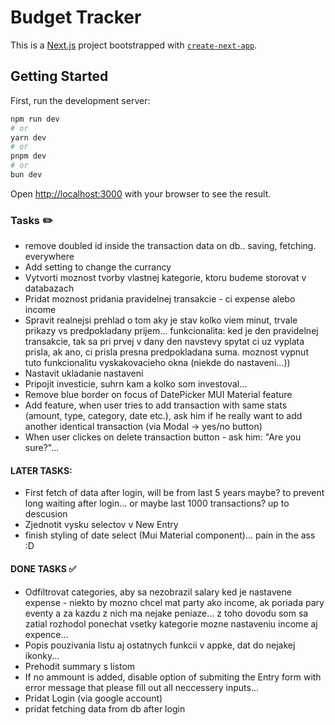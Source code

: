 # Budget Tracker


This is a [Next.js](https://nextjs.org) project bootstrapped with [`create-next-app`](https://nextjs.org/docs/app/api-reference/cli/create-next-app).

## Getting Started

First, run the development server:

```bash
npm run dev
# or
yarn dev
# or
pnpm dev
# or
bun dev
```

Open [http://localhost:3000](http://localhost:3000) with your browser to see the result.



### Tasks ✏️

- remove doubled id inside the transaction data on db.. saving, fetching. everywhere
- Add setting to change the currancy
- Vytvorti moznost tvorby vlastnej kategorie, ktoru budeme storovat v databazach
- Pridat moznost pridania pravidelnej transakcie - ci expense alebo income
- Spravit realnejsi prehlad o tom aky je stav kolko viem minut, trvale prikazy vs predpokladany prijem... funkcionalita: ked je den pravidelnej transakcie, tak sa pri prvej v dany den navstevy spytat ci uz vyplata prisla, ak ano, ci prisla presna predpokladana suma. moznost vypnut tuto funkcionalitu vyskakovacieho okna (niekde do nastaveni...))
- Nastavit ukladanie nastaveni
- Pripojit investicie, suhrn kam a kolko som investoval...
- Remove blue border on focus of DatePicker MUI Material feature
- Add feature, when user tries to add transaction with same stats (amount, type, category, date etc.), ask him if he really want to add another identical transaction (via Modal -> yes/no button)
- When user clickes on delete transaction button - ask him: "Are you sure?"...


#### LATER TASKS:

- First fetch of data after login, will be from last 5 years maybe? to prevent long waiting after login... or maybe last 1000 transactions? up to descusion
- Zjednotit vysku selectov v New Entry
- finish styling of date select (Mui Material component)... pain in the ass :D


#### DONE TASKS ✅

- Odfiltrovat categories, aby sa nezobrazil salary ked je nastavene expense - niekto by mozno chcel mat party ako income, ak poriada pary eventy a za kazdu z nich ma nejake peniaze... z toho dovodu som sa zatial rozhodol ponechat vsetky kategorie mozne nastaveniu income aj expence...
- Popis pouzivania listu aj ostatnych funkcii v appke, dat do nejakej ikonky...
- Prehodit summary s listom
- If no ammount is added, disable option of submiting the Entry form with error message that please fill out all neccessery inputs...
- Pridat Login (via google account)
- pridat fetching data from db after login